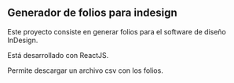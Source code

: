 ## Generador de folios para indesign

Este proyecto consiste en generar folios para el software de diseño InDesign.

Está desarrollado con ReactJS.

Permite descargar un archivo csv con los folios.
